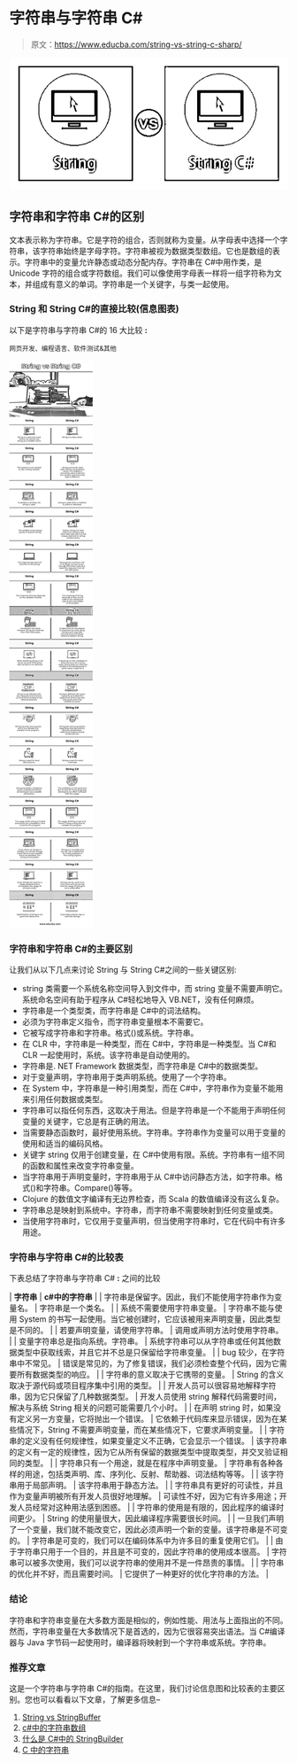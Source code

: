 # 字符串与字符串 C#

> 原文：<https://www.educba.com/string-vs-string-c-sharp/>

![String-vs-String-C#](img/b15ee39f4a9c271aa863166d89f5d574.png)



## 字符串和字符串 C#的区别

文本表示称为字符串。它是字符的组合，否则就称为变量。从字母表中选择一个字符串，该字符串始终是字母字符。字符串被视为数据类型数组。它也是数组的表示。字符串中的变量允许静态或动态分配内存。字符串在 C#中用作类，是 Unicode 字符的组合或字符数组。我们可以像使用字母表一样将一组字符称为文本，并组成有意义的单词。字符串是一个关键字，与类一起使用。

### String 和 String C#的直接比较(信息图表)

以下是字符串与字符串 C#的 16 大比较 **:**

<small>网页开发、编程语言、软件测试&其他</small>

![String-vs-String-C#-info](img/a089424da01099c114a60aa2a7421adc.png)



### 字符串和字符串 C#的主要区别

让我们从以下几点来讨论 String 与 String C#之间的一些关键区别:

*   string 类需要一个系统名称空间导入到文件中，而 string 变量不需要声明它。系统命名空间有助于程序从 C#轻松地导入 VB.NET，没有任何麻烦。
*   字符串是一个类型类，而字符串是 C#中的词法结构。
*   必须为字符串定义指令，而字符串变量根本不需要它。
*   它被写成字符串和字符串。格式()或系统。字符串。
*   在 CLR 中，字符串是一种类型，而在 C#中，字符串是一种类型。当 C#和 CLR 一起使用时，系统。该字符串是自动使用的。
*   字符串是. NET Framework 数据类型，而字符串是 C#中的数据类型。
*   对于变量声明，字符串用于类声明系统。使用了一个字符串。
*   在 System 中，字符串是一种引用类型，而在 C#中，字符串作为变量不能用来引用任何数据或类型。
*   字符串可以指任何东西，这取决于用法。但是字符串是一个不能用于声明任何变量的关键字，它总是有正确的用法。
*   当需要静态函数时，最好使用系统。字符串。字符串作为变量可以用于变量的使用和适当的编码风格。
*   关键字 string 仅用于创建变量，在 C#中使用有限。系统。字符串有一组不同的函数和属性来改变字符串变量。
*   当字符串用于声明变量时，字符串用于从 C#中访问静态方法，如字符串。格式()和字符串。Compare()等等。
*   Clojure 的数值文字编译有无边界检查，而 Scala 的数值编译没有这么复杂。
*   字符串总是映射到系统中。字符串，而字符串不需要映射到任何变量或类。
*   当使用字符串时，它仅用于变量声明，但当使用字符串时，它在代码中有许多用途。

### 字符串与字符串 C#的比较表

下表总结了字符串与字符串 C# **:** 之间的比较

| **字符串** | **c#中的字符串** |
| 字符串是保留字。因此，我们不能使用字符串作为变量名。 | 字符串是一个类名。 |
| 系统不需要使用字符串变量。 | 字符串不能与使用 System 的书写一起使用。当它被创建时，它应该被用来声明变量，因此类型是不同的。 |
| 若要声明变量，请使用字符串。 | 调用或声明方法时使用字符串。 |
| 变量字符串总是指向系统。字符串。 | 系统字符串可以从字符串或任何其他数据类型中获取线索，并且它并不总是只保留给字符串变量。 |
| bug 较少，在字符串中不常见。 | 错误是常见的，为了修复错误，我们必须检查整个代码，因为它需要所有数据类型的响应。 |
| 字符串的意义取决于它携带的变量。 | String 的含义取决于源代码或项目程序集中引用的类型。 |
| 开发人员可以很容易地解释字符串，因为它只保留了几种数据类型。 | 开发人员使用 string 解释代码需要时间，解决与系统 String 相关的问题可能需要几个小时。 |
| 在声明 string 时，如果没有定义另一方变量，它将抛出一个错误。 | 它依赖于代码库来显示错误，因为在某些情况下，String 不需要声明变量，而在某些情况下，它要求声明变量。 |
| 字符串的定义没有任何规律性，如果变量定义不正确，它会显示一个错误。 | 该字符串的定义有一定的规律性，因为它从所有保留的数据类型中提取类型，并交叉验证相同的类型。 |
| 字符串只有一个用途，就是在程序中声明变量。 | 字符串有各种各样的用途，包括类声明、库、序列化、反射、帮助器、词法结构等等。 |
| 该字符串用于局部声明。 | 该字符串用于静态方法。 |
| 字符串具有更好的可读性，并且作为变量声明被所有开发人员很好地理解。 | 可读性不好，因为它有许多用途；开发人员经常对这种用法感到困惑。 |
| 字符串的使用是有限的，因此程序的编译时间更少。 | String 的使用量很大，因此编译程序需要很长时间。 |
| 一旦我们声明了一个变量，我们就不能改变它，因此必须声明一个新的变量。该字符串是不可变的。 | 字符串是可变的，我们可以在编码体系中为许多目的重复使用它们。 |
| 由于字符串只用于一个目的，并且是不可变的，因此字符串的使用成本很高。 | 字符串可以被多次使用，我们可以说字符串的使用并不是一件昂贵的事情。 |
| 字符串的优化并不好，而且需要时间。 | 它提供了一种更好的优化字符串的方法。 |

### 结论

字符串和字符串变量在大多数方面是相似的，例如性能、用法与上面指出的不同。然而，字符串变量在大多数情况下是首选的，因为它很容易突出语法。当 C#编译器与 Java 字节码一起使用时，编译器将映射到一个字符串或系统。字符串。

### 推荐文章

这是一个字符串与字符串 C#的指南。在这里，我们讨论信息图和比较表的主要区别。您也可以看看以下文章，了解更多信息–

1.  [String vs StringBuffer](https://www.educba.com/string-vs-stringbuffer/)
2.  [c#中的字符串数组](https://www.educba.com/string-array-in-c-sharp/)
3.  [什么是 C#中的 StringBuilder](https://www.educba.com/what-is-stringbuilder-in-c-sharp/)
4.  [C 中的字符串](https://www.educba.com/string-in-c/)





